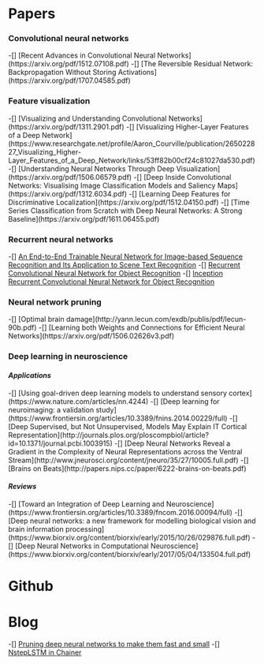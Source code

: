 # Papers

<h3>Convolutional neural networks</h3>  
-[] [Recent Advances in Convolutional Neural Networks](https://arxiv.org/pdf/1512.07108.pdf)
-[] [The Reversible Residual Network: Backpropagation Without Storing Activations](https://arxiv.org/pdf/1707.04585.pdf)  

<h3>Feature visualization</h3>  
-[] [Visualizing and Understanding Convolutional Networks](https://arxiv.org/pdf/1311.2901.pdf)  
-[] [Visualizing Higher-Layer Features of a Deep Network](https://www.researchgate.net/profile/Aaron_Courville/publication/265022827_Visualizing_Higher-Layer_Features_of_a_Deep_Network/links/53ff82b00cf24c81027da530.pdf)  
-[] [Understanding Neural Networks Through Deep Visualization](https://arxiv.org/pdf/1506.06579.pdf)  
-[] [Deep Inside Convolutional Networks: Visualising Image Classification Models and Saliency Maps](https://arxiv.org/pdf/1312.6034.pdf)
-[] [Learning Deep Features for Discriminative Localization](https://arxiv.org/pdf/1512.04150.pdf)  
-[] [Time Series Classification from Scratch with Deep Neural Networks: A Strong Baseline](https://arxiv.org/pdf/1611.06455.pdf)  

<h3>Recurrent neural networks</h3>

-[] [An End-to-End Trainable Neural Network for Image-based Sequence Recognition and Its Application to Scene Text Recognition](https://arxiv.org/pdf/1507.05717.pdf)
-[] [Recurrent Convolutional Neural Network for Object Recognition](https://www.cv-foundation.org/openaccess/content_cvpr_2015/app/2B_004.pdf)
-[] [Inception Recurrent Convolutional Neural Network for Object Recognition](https://arxiv.org/pdf/1704.07709.pdf)

<h3>Neural network pruning</h3>
-[] [Optimal brain damage](http://yann.lecun.com/exdb/publis/pdf/lecun-90b.pdf)
-[] [Learning both Weights and Connections for Efficient Neural Networks](https://arxiv.org/pdf/1506.02626v3.pdf)

<h3>Deep learning in neuroscience</h3>
<h4><i>Applications</i></h4>
-[] [Using goal-driven deep learning models to understand sensory cortex](https://www.nature.com/articles/nn.4244)
-[] [Deep learning for neuroimaging: a validation study](https://www.frontiersin.org/articles/10.3389/fnins.2014.00229/full)
-[] [Deep Supervised, but Not Unsupervised, Models May Explain IT Cortical Representation](http://journals.plos.org/ploscompbiol/article?id=10.1371/journal.pcbi.1003915)
-[] [Deep Neural Networks Reveal a Gradient in the Complexity of Neural Representations across the Ventral Stream](http://www.jneurosci.org/content/jneuro/35/27/10005.full.pdf)
-[] [Brains on Beats](http://papers.nips.cc/paper/6222-brains-on-beats.pdf)

<h4><i>Reviews</i></h4>
-[] [Toward an Integration of Deep Learning and Neuroscience](https://www.frontiersin.org/articles/10.3389/fncom.2016.00094/full)
-[] [Deep neural networks: a new framework for modelling biological vision and brain information processing](https://www.biorxiv.org/content/biorxiv/early/2015/10/26/029876.full.pdf)
-[] [Deep Neural Networks in Computational Neuroscience](https://www.biorxiv.org/content/biorxiv/early/2017/05/04/133504.full.pdf)

# Github


# Blog
-[] [Pruning deep neural networks to make them fast and small](https://jacobgil.github.io/deeplearning/pruning-deep-learning)
-[] [NstepLSTM in Chainer](https://qiita.com/aonotas/items/8e38693fb517e4e90535)
